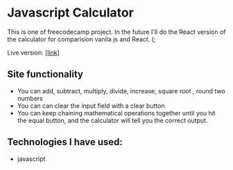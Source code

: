 # Javascript Calculator

This is one of freecodecamp project.
In the future I'll do the React version of the calculator for comparision vanila js and React. (;

Live version: [[link]](http://kamiljarzab.pl/Projekty/calculator/)


## Site functionality

* You can add, subtract, multiply, divide, increase, square root
, round two numbers
* You can can clear the input field with a clear button
* You can keep chaining mathematical operations together until you hit the equal button, and the calculator will tell you the correct output.

## Technologies I have used:
* javascript
